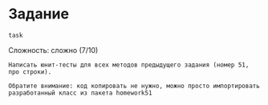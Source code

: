 # Задание

`task`

Сложность: сложно (7/10)

```
Написать юнит-тесты для всех методов предыдущего задания (номер 51, про строки).

Обратите внимание: код копировать не нужно, можно просто импортировать разработанный класс из пакета homework51
```